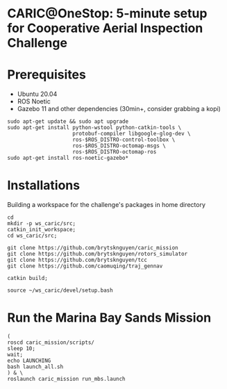 # CARIC@OneStop: 5-minute setup for Cooperative Aerial Inspection Challenge

# Prerequisites

* Ubuntu 20.04
* ROS Noetic
* Gazebo 11 and other dependencies (30min+, consider grabbing a kopi)

```
sudo apt-get update && sudo apt upgrade
sudo apt-get install python-wstool python-catkin-tools \
                     protobuf-compiler libgoogle-glog-dev \
                     ros-$ROS_DISTRO-control-toolbox \
                     ros-$ROS_DISTRO-octomap-msgs \
                     ros-$ROS_DISTRO-octomap-ros
sudo apt-get install ros-noetic-gazebo*
```

# Installations

Building a workspace for the challenge's packages in home directory

```
cd
mkdir -p ws_caric/src;
catkin_init_workspace;
cd ws_caric/src;

git clone https://github.com/brytsknguyen/caric_mission
git clone https://github.com/brytsknguyen/rotors_simulator
git clone https://github.com/brytsknguyen/tcc
git clone https://github.com/caomuqing/traj_gennav

catkin build;

source ~/ws_caric/devel/setup.bash

```

# Run the Marina Bay Sands Mission

```
(
roscd caric_mission/scripts/
sleep 10;
wait;
echo LAUNCHING
bash launch_all.sh
) & \
roslaunch caric_mission run_mbs.launch

```
